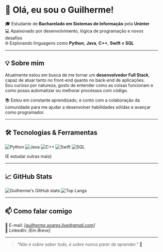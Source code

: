 # 👋 Olá, eu sou o Guilherme!

🎓 Estudante de **Bacharelado em Sistemas de Informação** pela **Uninter**  
💻 Apaixonado por desenvolvimento, lógica de programação e novos desafios  
🌐 Explorando linguagens como **Python**, **Java**, **C++**, **Swift** e **SQL**

---

## 💡 Sobre mim

Atualmente estou em busca de me tornar um **desenvolvedor Full Stack**, capaz de atuar tanto no front-end quanto no back-end de aplicações.  
Sou curioso por natureza, gosto de entender como as coisas funcionam e como posso automatizar ou melhorar processos com código.

📚 Estou em constante aprendizado, e conto com a colaboração da comunidade para me ajudar a desenvolver habilidades sólidas e avançar como programador.

---

## 🛠️ Tecnologias & Ferramentas

![Python](https://img.shields.io/badge/Python-3776AB?style=for-the-badge&logo=python&logoColor=white)
![Java](https://img.shields.io/badge/Java-ED8B00?style=for-the-badge&logo=java&logoColor=white)
![C++](https://img.shields.io/badge/C++-00599C?style=for-the-badge&logo=c%2B%2B&logoColor=white)
![Swift](https://img.shields.io/badge/Swift-FA7343?style=for-the-badge&logo=swift&logoColor=white)
![SQL](https://img.shields.io/badge/SQL-4479A1?style=for-the-badge&logo=postgresql&logoColor=white)

(E estudar outras mais)

---

## 📈 GitHub Stats

![Guilherme's GitHub stats](https://github-readme-stats.vercel.app/api?username=V-GuilhermSS&show_icons=true&theme=tokyonight)
![Top Langs](https://github-readme-stats.vercel.app/api/top-langs/?username=V-GuilhermSS&layout=compact&theme=tokyonight)

---

## 📫 Como falar comigo

📧 E-mail: *[guilherme.soares.live@gmail.com]*  
🔗 LinkedIn: *[Em Breve]*

---

> *"Não é sobre saber tudo, é sobre nunca parar de aprender."* 🚀
